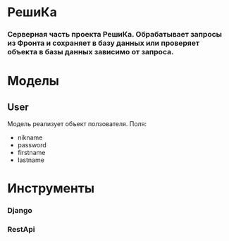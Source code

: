 # РешиКа

### Серверная часть проекта РешиКа. Обрабатывает запросы из Фронта и сохраняет в базу данных или проверяет объекта в базы данных зависимо от запроса.

# Моделы
## User
Модель реализует объект ползователя.
Поля:
  + nikname
  + password
  + firstname
  + lastname

# Инструменты
### Django
### RestApi
